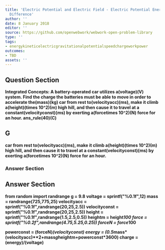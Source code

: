 ```yaml
---
title: 'Electric Potential and Electric Field - Electric Potential Energy: Potential
  Difference'
author: ''
date: 8 January 2018
editor: ''
source: https://github.com/openwebwork/webwork-open-problem-library
type: ''
tags:
- energykineticelectricgravitationalpotentialspeedchargeworkpower
outcomes:
- TBD
assets: ''
---
```


## Question Section 

<b>
<b>Integrated Concepts:<b> A battery-operated car utilizes a(voltage)(V) system. Find the charge the batteries must be able to move in order to accelerate the(mass)(kg) car from rest to(velocityacc)(ms), make it climb a(height)(times 10^2)(m) high hill, and then cause it to travel at a constant(velocityconst)(ms) by exerting a(forcetimes 10^2)(N) force for an hour.
ans_rule(40)(C)

## G
car from rest to(velocityacc)(ms), make it climb a(height)(times 10^2)(m) high hill, and then cause it to travel at a constant(velocityconst)(ms) by exerting a(forcetimes 10^2)(N) force for an hour.
### Answer Section


## Answer Section

from random import randrange
g = 9.8
voltage = sprintf("%0.1f",12)
mass = randrange(725,775,25)
velocityacc = sprintf("%0.1f",randrange(20,25,2.5))
velocityconst = sprintf("%0.1f",randrange(20,25,2.5))
height = sprintf("%0.1f",randrange(1.5,2.5,0.5))
heightm = height*100
force = sprintf("%0.2f",randrange(4.75,5.25,0.25))
forceN = force*100

powerconst = (forceN)*(velocityconst)
energy = (0.5*mass*(velocityacc)**2+mass*g*heightm+powerconst*3600)
charge = (energy)/(voltage)